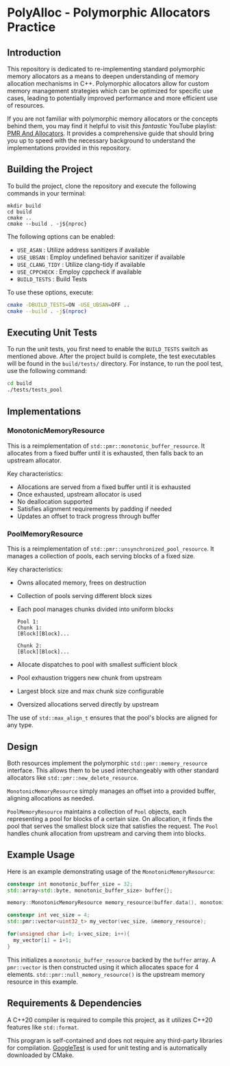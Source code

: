 # PolyAlloc - Polymorphic Allocators Practice

## Introduction

This repository is dedicated to re-implementing standard polymorphic memory allocators as a means to deepen understanding of memory allocation mechanisms in C++. Polymorphic allocators allow for custom memory management strategies which can be optimized for specific use cases, leading to potentially improved performance and more efficient use of resources.

If you are not familiar with polymorphic memory allocators or the concepts behind them, you may find it helpful to visit this *fantastic* YouTube playlist: [PMR And Allocators](https://youtube.com/playlist?list=PLs3KjaCtOwSYX3X0L36NgwK0pxZZavDSF). It provides a comprehensive guide that should bring you up to speed with the necessary background to understand the implementations provided in this repository.


## Building the Project 
To build the project, clone the repository and execute the following commands in your terminal:
```
mkdir build 
cd build 
cmake ..
cmake --build . -j${nproc}
```
The following options can be enabled:

- `USE_ASAN` : Utilize address sanitizers if available
- `USE_UBSAN` : Employ undefined behavior sanitizer if available
- `USE_CLANG_TIDY` : Utilize clang-tidy if available
- `USE_CPPCHECK` : Employ cppcheck if available
- `BUILD_TESTS` : Build Tests

To use these options, execute:

```bash
cmake -DBUILD_TESTS=ON -USE_UBSAN=OFF ..
cmake --build . -j$(nproc)
```

## Executing Unit Tests

To run the unit tests, you first need to enable the `BUILD_TESTS` switch as mentioned above. After the project build is complete, the test executables will be found in the `build/tests/` directory. For instance, to run the pool test, use the following command:
```bash
cd build 
./tests/tests_pool
```


## Implementations

### MonotonicMemoryResource

This is a reimplementation of `std::pmr::monotonic_buffer_resource`. It allocates from a fixed buffer until it is exhausted, then falls back to an upstream allocator.

Key characteristics:

- Allocations are served from a fixed buffer until it is exhausted
- Once exhausted, upstream allocator is used
- No deallocation supported
- Satisfies alignment requirements by padding if needed
- Updates an offset to track progress through buffer

### PoolMemoryResource 

This is a reimplementation of `std::pmr::unsynchronized_pool_resource`. It manages a collection of pools, each serving blocks of a fixed size.

Key characteristics:

- Owns allocated memory, frees on destruction
- Collection of pools serving different block sizes
- Each pool manages chunks divided into uniform blocks

    ```
    Pool 1:
    Chunk 1:
    [Block][Block]...

    Chunk 2: 
    [Block][Block]...
    ```

- Allocate dispatches to pool with smallest sufficient block
- Pool exhaustion triggers new chunk from upstream
- Largest block size and max chunk size configurable
- Oversized allocations served directly by upstream

The use of `std::max_align_t` ensures that the pool's blocks are aligned for any type.

## Design

Both resources implement the polymorphic `std::pmr::memory_resource` interface. This allows them to be used interchangeably with other standard allocators like `std::pmr::new_delete_resource`.

`MonotonicMemoryResource` simply manages an offset into a provided buffer, aligning allocations as needed. 

`PoolMemoryResource` maintains a collection of `Pool` objects, each representing a pool for blocks of a certain size. On allocation, it finds the pool that serves the smallest block size that satisfies the request. The `Pool` handles chunk allocation from upstream and carving them into blocks.

## Example Usage

Here is an example demonstrating usage of the `MonotonicMemoryResource`:

```cpp
constexpr int monotonic_buffer_size = 32;
std::array<std::byte, monotonic_buffer_size> buffer{};

memory::MonotonicMemoryResource memory_resource(buffer.data(), monotonic_buffer_size, std::pmr::null_memory_resource());

constexpr int vec_size = 4;
std::pmr::vector<uint32_t> my_vector(vec_size, &memory_resource);

for(unsigned char i=0; i<vec_size; i++){
  my_vector[i] = i+1;
}

```

This initializes a `monotonic_buffer_resource` backed by the `buffer` array. A `pmr::vector` is then constructed using it which allocates space for 4 elements. `std::pmr::null_memory_resource()` is the upstream memory resource in this example.



## Requirements & Dependencies

A C++20 compiler is required to compile this project, as it utilizes C++20 features like  `std::format`. 

This program is self-contained and does not require any third-party libraries for compilation. [GoogleTest](https://github.com/google/googletest) is used for unit testing and is automatically downloaded by CMake.